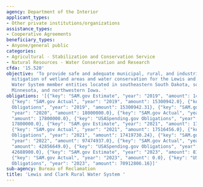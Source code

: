 ```yaml
---
agency: Department of the Interior
applicant_types:
- Other private institutions/organizations
assistance_types:
- Cooperative Agreements
beneficiary_types:
- Anyone/general public
categories:
- Agricultural - Stabilization and Conservation Service
- Natural Resources - Water Conservation and Research
cfda: '15.520'
objective: 'To provide safe and adequate municipal, rural, and industrial water supplies,
  mitigation of wetland areas and water conservation for the Lewis and Clark Rural
  Water System member entities located in southeastern South Dakota, southwestern
  Minnesota, and northwestern Iowa. '
obligations: '[{"key": "SAM.gov Estimate", "year": "2019", "amount": 14900000.0},
  {"key": "SAM.gov Actual", "year": "2019", "amount": 15300942.0}, {"key": "USASpending.gov
  Obligations", "year": "2019", "amount": 15300942.31}, {"key": "SAM.gov Estimate",
  "year": "2020", "amount": 18000000.0}, {"key": "SAM.gov Actual", "year": "2020",
  "amount": 17800000.0}, {"key": "USASpending.gov Obligations", "year": "2020", "amount":
  17800000.0}, {"key": "SAM.gov Estimate", "year": "2021", "amount": 17420000.0},
  {"key": "SAM.gov Actual", "year": "2021", "amount": 17516456.0}, {"key": "USASpending.gov
  Obligations", "year": "2021", "amount": 17419730.24}, {"key": "SAM.gov Estimate",
  "year": "2022", "amount": 97474937.0}, {"key": "SAM.gov Actual", "year": "2022",
  "amount": 42856649.0}, {"key": "USASpending.gov Obligations", "year": "2022", "amount":
  42688900.0}, {"key": "SAM.gov Estimate", "year": "2023", "amount": 81420890.0},
  {"key": "SAM.gov Actual", "year": "2023", "amount": 0.0}, {"key": "USASpending.gov
  Obligations", "year": "2023", "amount": 70912806.16}]'
sub-agency: Bureau of Reclamation
title: 'Lewis and Clark Rural Water System '
---
```

